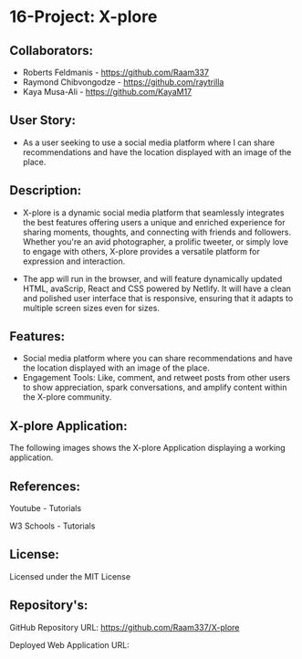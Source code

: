 # 16-Project: X-plore


## Collaborators:
* Roberts Feldmanis - https://github.com/Raam337 
* Raymond Chibvongodze - https://github.com/raytrilla
* Kaya Musa-Ali - https://github.com/KayaM17

## User Story:

* As a user seeking to use a social media platform where I can share recommendations and have the location displayed with an image of the place.



## Description:

* X-plore is a dynamic social media platform that seamlessly integrates the best features  offering users a unique and enriched experience for sharing moments, thoughts, and connecting with friends and followers. Whether you're an avid photographer, a prolific tweeter, or simply love to engage with others, X-plore provides a versatile platform for expression and interaction.

* The app will run in the browser, and will feature dynamically updated HTML, avaScrip, React and CSS powered by Netlify. It will have a clean and polished user interface that is responsive, ensuring that it adapts to multiple screen sizes even for sizes.


## Features:
*  Social media platform where you can share recommendations and have the location displayed with an image of the place.
* Engagement Tools: Like, comment, and retweet posts from other users to show appreciation, spark conversations, and amplify content within the X-plore community.



## X-plore Application:
The following images shows the X-plore Application displaying a working application.


## References:

Youtube - Tutorials

W3 Schools - Tutorials

## License:

Licensed under the MIT License

## Repository's:

GitHub Repository
URL: https://github.com/Raam337/X-plore

Deployed Web Application
URL: 